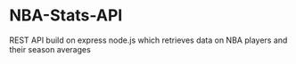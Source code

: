 # NBA-Stats-API
REST API build on express node.js which retrieves data on NBA players and their season averages
